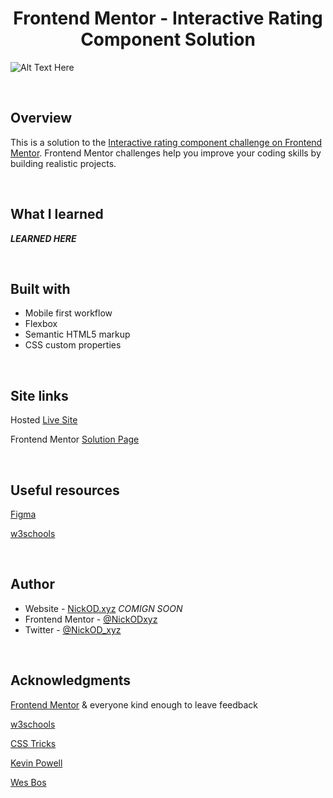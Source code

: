 <h1 align="center">Frontend Mentor - Interactive Rating Component Solution</h1>

![Alt Text Here]()

<br>

## Overview

This is a solution to the [Interactive rating component challenge on Frontend Mentor](https://www.frontendmentor.io/challenges/interactive-rating-component-koxpeBUmI). Frontend Mentor challenges help you improve your coding skills by building realistic projects.

<br>

## What I learned

***LEARNED HERE***

<br>

## Built with

- Mobile first workflow
- Flexbox
- Semantic HTML5 markup
- CSS custom properties

<br>

## Site links

Hosted [Live Site]()

Frontend Mentor [Solution Page]()

<br>

## Useful resources

[Figma](https://www.figma.com)

[w3schools](https://www.w3schools.com/)

<br>

## Author

- Website - [NickOD.xyz](http://www.NickOD.xyz) <em>COMIGN SOON</em>
- Frontend Mentor - [@NickODxyz](https://www.frontendmentor.io/profile/NickODxyz)
- Twitter - [@NickOD_xyz](https://twitter.com/NickOD_xyz)

<br>

## Acknowledgments

[Frontend Mentor](https://www.frontendmentor.io/) & everyone kind enough to leave feedback

[w3schools](https://www.w3schools.com/)

[CSS Tricks](https://css-tricks.com/)

[Kevin Powell](https://www.youtube.com/kepowob)

[Wes Bos](https://wesbos.com/)